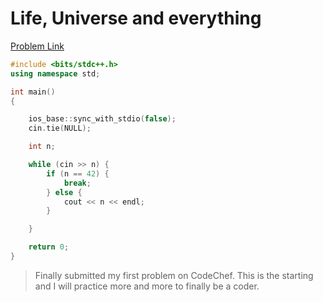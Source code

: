 # Life, Universe and everything

[Problem Link](https://www.codechef.com/problems/TEST)

```c++
#include <bits/stdc++.h>
using namespace std;

int main()
{

	ios_base::sync_with_stdio(false);
	cin.tie(NULL);

	int n;

	while (cin >> n) {
		if (n == 42) {
			break;
		} else {
			cout << n << endl;
		}

	}

	return 0;
}
```

> Finally submitted my first problem on CodeChef. This is the starting and I will practice more and more to finally be a coder.